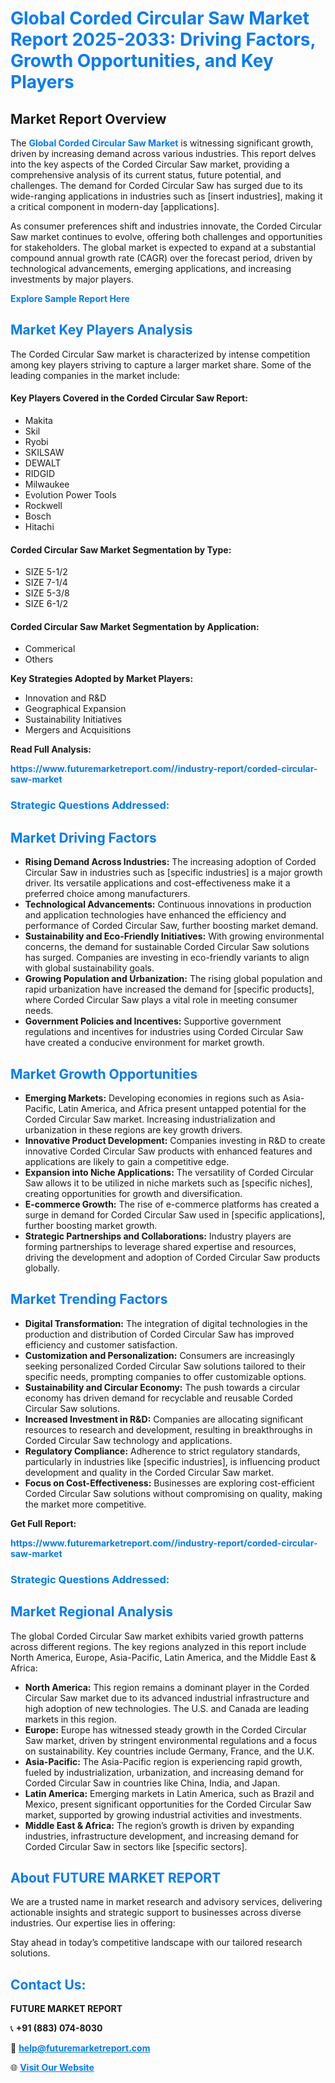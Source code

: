 <h1 style="color: #007BFF;">Global Corded Circular Saw Market Report 2025-2033: Driving Factors, Growth Opportunities, and Key Players</h1>

<section id="overview">
<h2>Market Report Overview</h2>
<p>The <a href="https://www.futuremarketreport.com//industry-report/corded-circular-saw-market" style="color: #007BFF; text-decoration: none;"><strong>Global Corded Circular Saw Market</strong></a> is witnessing significant growth, driven by increasing demand across various industries. This report delves into the key aspects of the Corded Circular Saw market, providing a comprehensive analysis of its current status, future potential, and challenges. The demand for Corded Circular Saw has surged due to its wide-ranging applications in industries such as [insert industries], making it a critical component in modern-day [applications].</p>
<p>As consumer preferences shift and industries innovate, the Corded Circular Saw market continues to evolve, offering both challenges and opportunities for stakeholders. The global market is expected to expand at a substantial compound annual growth rate (CAGR) over the forecast period, driven by technological advancements, emerging applications, and increasing investments by major players.</p>
</section>

<section id="overview">
<p><a href="https://www.futuremarketreport.com//request-sample/reportId=64340" style="color: #007BFF; text-decoration: none;"><strong>Explore Sample Report Here</strong></a></p>
</section>

<section id="key-players">
<h2 style="color: #007BFF;">Market Key Players Analysis</h2>
<p>The Corded Circular Saw market is characterized by intense competition among key players striving to capture a larger market share. Some of the leading companies in the market include:</p>
<h4>Key Players Covered in the Corded Circular Saw Report:</h4>
<ul><li>Makita</li><li>Skil</li><li>Ryobi</li><li>SKILSAW</li><li>DEWALT</li><li>RIDGID</li><li>Milwaukee</li><li>Evolution Power Tools</li><li>Rockwell</li><li>Bosch</li><li>Hitachi</li></ul>
<h4>Corded Circular Saw Market Segmentation by Type:</h4>
<ul><li>SIZE 5-1/2</li><li>SIZE 7-1/4</li><li>SIZE 5-3/8</li><li>SIZE 6-1/2</li></ul>

<h4>Corded Circular Saw Market Segmentation by Application:</h4>
<ul><li>Commerical</li><li>Others</li></ul>
<p><strong>Key Strategies Adopted by Market Players:</strong></p>
<ul>
<li>Innovation and R&D</li>
<li>Geographical Expansion</li>
<li>Sustainability Initiatives</li>
<li>Mergers and Acquisitions</li>
</ul>
</section>

<section>
<p><strong>Read Full Analysis: </strong></p><a href="https://www.futuremarketreport.com//industry-report/corded-circular-saw-market" style="color: #007BFF; text-decoration: none;"><strong>https://www.futuremarketreport.com//industry-report/corded-circular-saw-market</strong></a>
<h3 style="color: #007BFF;">Strategic Questions Addressed:</h3>
</section>

<section id="driving-factors">
<h2 style="color: #007BFF;">Market Driving Factors</h2>
<ul>
<li><strong>Rising Demand Across Industries:</strong> The increasing adoption of Corded Circular Saw in industries such as [specific industries] is a major growth driver. Its versatile applications and cost-effectiveness make it a preferred choice among manufacturers.</li>
<li><strong>Technological Advancements:</strong> Continuous innovations in production and application technologies have enhanced the efficiency and performance of Corded Circular Saw, further boosting market demand.</li>
<li><strong>Sustainability and Eco-Friendly Initiatives:</strong> With growing environmental concerns, the demand for sustainable Corded Circular Saw solutions has surged. Companies are investing in eco-friendly variants to align with global sustainability goals.</li>
<li><strong>Growing Population and Urbanization:</strong> The rising global population and rapid urbanization have increased the demand for [specific products], where Corded Circular Saw plays a vital role in meeting consumer needs.</li>
<li><strong>Government Policies and Incentives:</strong> Supportive government regulations and incentives for industries using Corded Circular Saw have created a conducive environment for market growth.</li>
</ul>
</section>

<section id="growth-opportunities">
<h2 style="color: #007BFF;">Market Growth Opportunities</h2>
<ul>
<li><strong>Emerging Markets:</strong> Developing economies in regions such as Asia-Pacific, Latin America, and Africa present untapped potential for the Corded Circular Saw market. Increasing industrialization and urbanization in these regions are key growth drivers.</li>
<li><strong>Innovative Product Development:</strong> Companies investing in R&D to create innovative Corded Circular Saw products with enhanced features and applications are likely to gain a competitive edge.</li>
<li><strong>Expansion into Niche Applications:</strong> The versatility of Corded Circular Saw allows it to be utilized in niche markets such as [specific niches], creating opportunities for growth and diversification.</li>
<li><strong>E-commerce Growth:</strong> The rise of e-commerce platforms has created a surge in demand for Corded Circular Saw used in [specific applications], further boosting market growth.</li>
<li><strong>Strategic Partnerships and Collaborations:</strong> Industry players are forming partnerships to leverage shared expertise and resources, driving the development and adoption of Corded Circular Saw products globally.</li>
</ul>
</section>

<section id="trending-factors">
<h2 style="color: #007BFF;">Market Trending Factors</h2>
<ul>
<li><strong>Digital Transformation:</strong> The integration of digital technologies in the production and distribution of Corded Circular Saw has improved efficiency and customer satisfaction.</li>
<li><strong>Customization and Personalization:</strong> Consumers are increasingly seeking personalized Corded Circular Saw solutions tailored to their specific needs, prompting companies to offer customizable options.</li>
<li><strong>Sustainability and Circular Economy:</strong> The push towards a circular economy has driven demand for recyclable and reusable Corded Circular Saw solutions.</li>
<li><strong>Increased Investment in R&D:</strong> Companies are allocating significant resources to research and development, resulting in breakthroughs in Corded Circular Saw technology and applications.</li>
<li><strong>Regulatory Compliance:</strong> Adherence to strict regulatory standards, particularly in industries like [specific industries], is influencing product development and quality in the Corded Circular Saw market.</li>
<li><strong>Focus on Cost-Effectiveness:</strong> Businesses are exploring cost-efficient Corded Circular Saw solutions without compromising on quality, making the market more competitive.</li>
</ul>
</section>

<section>
<p><strong>Get Full Report: </strong></p><a href="https://www.futuremarketreport.com//industry-report/corded-circular-saw-market" style="color: #007BFF; text-decoration: none;"><strong>https://www.futuremarketreport.com//industry-report/corded-circular-saw-market</strong></a>
<h3 style="color: #007BFF;">Strategic Questions Addressed:</h3>
</section>


<section id="regional-analysis">
<h2 style="color: #007BFF;">Market Regional Analysis</h2>
<p>The global Corded Circular Saw market exhibits varied growth patterns across different regions. The key regions analyzed in this report include North America, Europe, Asia-Pacific, Latin America, and the Middle East & Africa:</p>
<ul>
<li><strong>North America:</strong> This region remains a dominant player in the Corded Circular Saw market due to its advanced industrial infrastructure and high adoption of new technologies. The U.S. and Canada are leading markets in this region.</li>
<li><strong>Europe:</strong> Europe has witnessed steady growth in the Corded Circular Saw market, driven by stringent environmental regulations and a focus on sustainability. Key countries include Germany, France, and the U.K.</li>
<li><strong>Asia-Pacific:</strong> The Asia-Pacific region is experiencing rapid growth, fueled by industrialization, urbanization, and increasing demand for Corded Circular Saw in countries like China, India, and Japan.</li>
<li><strong>Latin America:</strong> Emerging markets in Latin America, such as Brazil and Mexico, present significant opportunities for the Corded Circular Saw market, supported by growing industrial activities and investments.</li>
<li><strong>Middle East & Africa:</strong> The region’s growth is driven by expanding industries, infrastructure development, and increasing demand for Corded Circular Saw in sectors like [specific sectors].</li>
</ul>
</section>

<footer>
<h2 style="color: #007BFF;">About FUTURE MARKET REPORT</h2>
<p>We are a trusted name in market research and advisory services, delivering actionable insights and strategic support to businesses across diverse industries. Our expertise lies in offering:</p>

<p>Stay ahead in today’s competitive landscape with our tailored research solutions.</p>

<h2 style="color: #007BFF;">Contact Us:</h2>
<p><strong>FUTURE MARKET REPORT</strong></p>
<p>📞 <strong>+91 (883) 074-8030</strong></p>
<p>📧 <strong><a href="mailto:help@futuremarketreport.com" style="color: #007BFF;">help@futuremarketreport.com</a></strong></p>
<p>🌐 <strong><a href="https://www.futuremarketreport.com/" style="color: #007BFF;">Visit Our Website</a></strong></p>
</footer>